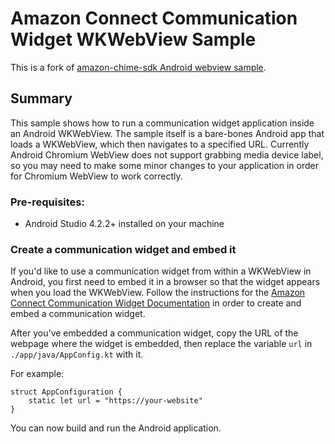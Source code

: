 # Amazon Connect Communication Widget WKWebView Sample
This is a fork of [amazon-chime-sdk Android webview sample](https://github.com/aws-samples/amazon-chime-sdk/tree/main/apps/android-webview-sample).

## Summary

This sample shows how to run a communication widget application inside an Android WKWebView. The sample itself is a bare-bones Android app that loads a WKWebView, which then navigates to a specified URL. Currently Android Chromium WebView does not support grabbing media device label, so you may need to make some minor changes to your application in order for Chromium WebView to work correctly.

### Pre-requisites:
- Android Studio 4.2.2+ installed on your machine

### Create a communication widget and embed it
If you'd like to use a communication widget from within a WKWebView in Android, you first need to embed it in a browser so that the widget appears when you load the WKWebView. Follow the instructions for the [Amazon Connect Communication Widget Documentation](https://docs.aws.amazon.com/connect/latest/adminguide/add-chat-to-website.html) in order to create and embed a communication widget.

After you've embedded a communication widget, copy the URL of the webpage where the widget is embedded, then replace the variable `url` in `./app/java/AppConfig.kt` with it.

For example:
```
struct AppConfiguration {
    static let url = "https://your-website"
}
```

You can now build and run the Android application.  
